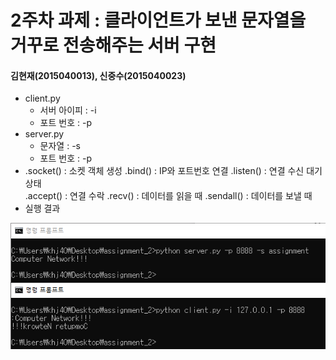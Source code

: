 2주차 과제 : 클라이언트가 보낸 문자열을 거꾸로 전송해주는 서버 구현
===
#### 김현재(2015040013), 신중수(2015040023)

* client.py
    * 서버 아이피 : -i
    * 포트 번호 : -p
* server.py
    * 문자열 : -s
    * 포트 번호 : -p
* .socket() : 소켓 객체 생성       .bind() : IP와 포트번호 연결       .listen() : 연결 수신 대기 상태   
   .accept() : 연결 수락        .recv() : 데이터를 읽을 때      .sendall() : 데이터를 보낼 때
* 실행 결과

![result](https://raw.githubusercontent.com/KHJae/Cnetwork/master/assignment_2/result.PNG)

